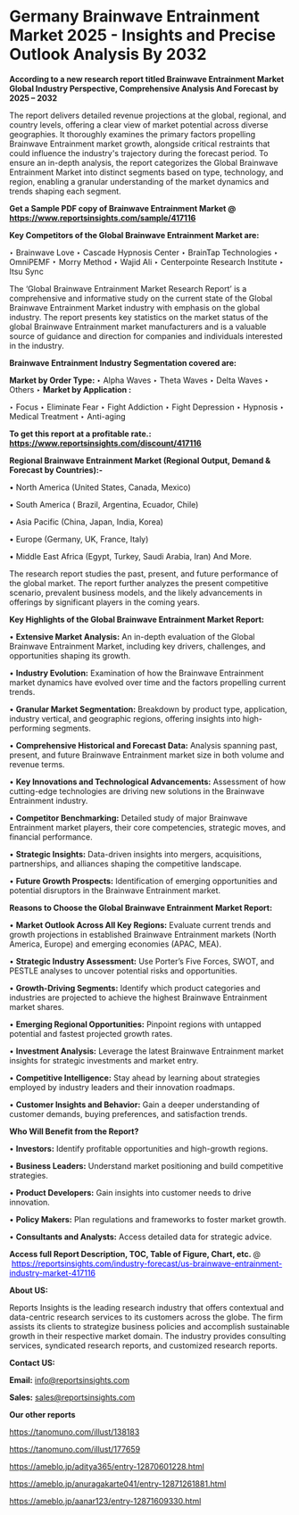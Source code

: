# Germany Brainwave Entrainment Market 2025 - Insights and Precise Outlook Analysis By 2032

<strong>According to a new research report titled Brainwave Entrainment Market Global Industry Perspective, Comprehensive Analysis And Forecast by 2025 – 2032</strong>

The report delivers detailed revenue projections at the global, regional, and country levels, offering a clear view of market potential across diverse geographies. It thoroughly examines the primary factors propelling Brainwave Entrainment market growth, alongside critical restraints that could influence the industry's trajectory during the forecast period. To ensure an in-depth analysis, the report categorizes the Global Brainwave Entrainment Market into distinct segments based on type, technology, and region, enabling a granular understanding of the market dynamics and trends shaping each segment.

<strong>Get a Sample PDF copy of Brainwave Entrainment Market </strong><strong>@<a href=https://www.reportsinsights.com/sample/417116 style=color:#0000ff;> https://www.reportsinsights.com/sample/417116</a></strong></font>

<strong>Key Competitors of the Global Brainwave Entrainment Market are:</strong>

‣ Brainwave Love
‣ Cascade Hypnosis Center
‣ BrainTap Technologies
‣ OmniPEMF
‣ Morry Method
‣ Wajid Ali
‣ Centerpointe Research Institute
‣ Itsu Sync

The ‘Global Brainwave Entrainment Market Research Report’ is a comprehensive and informative study on the current state of the Global Brainwave Entrainment Market industry with emphasis on the global industry. The report presents key statistics on the market status of the global Brainwave Entrainment market manufacturers and is a valuable source of guidance and direction for companies and individuals interested in the industry.

<strong>Brainwave Entrainment Industry Segmentation covered are:</strong>

<strong>Market by Order Type: </strong>
‣ Alpha Waves
‣ Theta Waves
‣ Delta Waves
‣ Others
‣ 
<strong>Market by Application :</strong>

‣ Focus
‣ Eliminate Fear
‣ Fight Addiction
‣ Fight Depression
‣ Hypnosis
‣ Medical Treatment
‣ Anti-aging

<strong>To get this report at a profitable rate.: <a href=https://www.reportsinsights.com/discount/417116 style=color:#0000ff;>https://www.reportsinsights.com/discount/417116</a></strong></font>

<strong>Regional Brainwave Entrainment Market (Regional Output, Demand &amp; Forecast by Countries):-</strong>

• North America (United States, Canada, Mexico)

• South America ( Brazil, Argentina, Ecuador, Chile)

• Asia Pacific (China, Japan, India, Korea)

• Europe (Germany, UK, France, Italy)

• Middle East Africa (Egypt, Turkey, Saudi Arabia, Iran) And More.

The research report studies the past, present, and future performance of the global market. The report further analyzes the present competitive scenario, prevalent business models, and the likely advancements in offerings by significant players in the coming years.

<strong>Key Highlights of the Global Brainwave Entrainment Market Report:</strong>

• <strong>Extensive Market Analysis:</strong> An in-depth evaluation of the Global Brainwave Entrainment Market, including key drivers, challenges, and opportunities shaping its growth.

• <strong>Industry Evolution:</strong> Examination of how the Brainwave Entrainment market dynamics have evolved over time and the factors propelling current trends.

• <strong>Granular Market Segmentation:</strong> Breakdown by product type, application, industry vertical, and geographic regions, offering insights into high-performing segments.

• <strong>Comprehensive Historical and Forecast Data:</strong> Analysis spanning past, present, and future Brainwave Entrainment market size in both volume and revenue terms.

• <strong>Key Innovations and Technological Advancements:</strong> Assessment of how cutting-edge technologies are driving new solutions in the Brainwave Entrainment industry.

• <strong>Competitor Benchmarking:</strong> Detailed study of major Brainwave Entrainment market players, their core competencies, strategic moves, and financial performance.

• <strong>Strategic Insights:</strong> Data-driven insights into mergers, acquisitions, partnerships, and alliances shaping the competitive landscape.

• <strong>Future Growth Prospects:</strong> Identification of emerging opportunities and potential disruptors in the Brainwave Entrainment market.

<strong>Reasons to Choose the Global Brainwave Entrainment Market Report:</strong>

• <strong>Market Outlook Across All Key Regions:</strong> Evaluate current trends and growth projections in established Brainwave Entrainment markets (North America, Europe) and emerging economies (APAC, MEA).

• <strong>Strategic Industry Assessment:</strong> Use Porter’s Five Forces, SWOT, and PESTLE analyses to uncover potential risks and opportunities.

• <strong>Growth-Driving Segments:</strong> Identify which product categories and industries are projected to achieve the highest Brainwave Entrainment market shares.

• <strong>Emerging Regional Opportunities:</strong> Pinpoint regions with untapped potential and fastest projected growth rates.

• <strong>Investment Analysis:</strong> Leverage the latest Brainwave Entrainment market insights for strategic investments and market entry.

• <strong>Competitive Intelligence:</strong> Stay ahead by learning about strategies employed by industry leaders and their innovation roadmaps.

• <strong>Customer Insights and Behavior:</strong> Gain a deeper understanding of customer demands, buying preferences, and satisfaction trends.

<strong>Who Will Benefit from the Report?</strong>

• <strong>Investors:</strong> Identify profitable opportunities and high-growth regions.

• <strong>Business Leaders:</strong> Understand market positioning and build competitive strategies.

• <strong>Product Developers:</strong> Gain insights into customer needs to drive innovation.

• <strong>Policy Makers:</strong> Plan regulations and frameworks to foster market growth.

• <strong>Consultants and Analysts:</strong> Access detailed data for strategic advice.
</ul>
<strong>Access full Report Description, TOC, Table of Figure, Chart, etc. </strong>@  <a href=https://reportsinsights.com/industry-forecast/us-brainwave-entrainment-industry-market-417116 style=color:#0000ff;>https://reportsinsights.com/industry-forecast/us-brainwave-entrainment-industry-market-417116</a></font>

<strong><strong>About US</strong>:</strong>

Reports Insights is the leading research industry that offers contextual and data-centric research services to its customers across the globe. The firm assists its clients to strategize business policies and accomplish sustainable growth in their respective market domain. The industry provides consulting services, syndicated research reports, and customized research reports.

<strong>Contact US:</strong>

<p class=""""><b>Email:</b> <a href=mailto:info@reportsinsights.com>info@reportsinsights.com</a></p>
<p class=""""><b>Sales:</b> <a href=mailto:sales@reportsinsights.com>sales@reportsinsights.com</a></p>

<strong>Our other reports</strong>

<a href=https://tanomuno.com/illust/138183>https://tanomuno.com/illust/138183</a>

<a href=https://tanomuno.com/illust/177659>https://tanomuno.com/illust/177659</a>

<a href=https://ameblo.jp/aditya365/entry-12870601228.html>https://ameblo.jp/aditya365/entry-12870601228.html</a>

<a href=https://ameblo.jp/anuragakarte041/entry-12871261881.html>https://ameblo.jp/anuragakarte041/entry-12871261881.html</a>

<a href=https://ameblo.jp/aanar123/entry-12871609330.html>https://ameblo.jp/aanar123/entry-12871609330.html</a>
